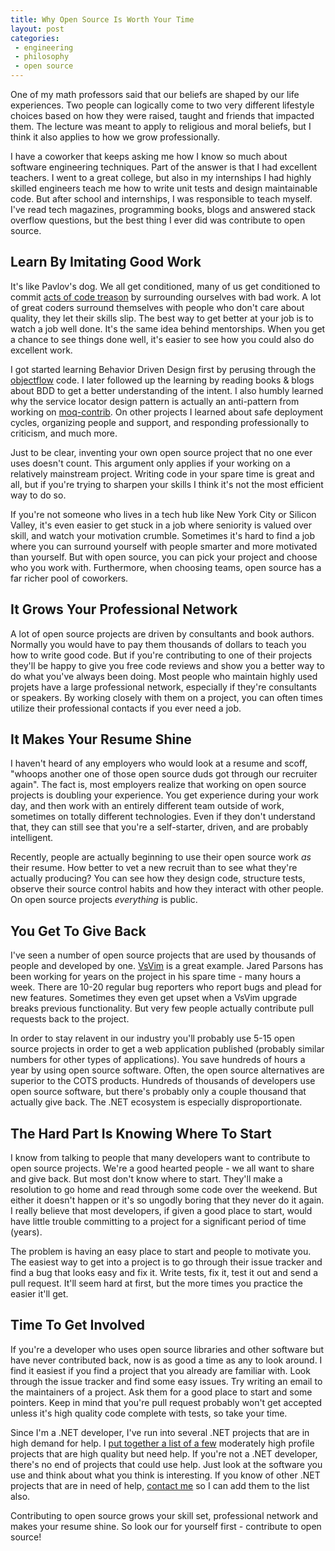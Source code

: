 ```yaml
---
title: Why Open Source Is Worth Your Time
layout: post
categories: 
 - engineering
 - philosophy
 - open source
---
```


One of my math professors said that our beliefs are shaped by our life experiences. Two people can logically come
to two very different lifestyle choices based on how they were raised, taught and friends that impacted them. The
lecture was meant to apply to religious and moral beliefs, but I think it also applies to how we grow professionally.

I have a coworker that keeps asking me how I know so much about software engineering techniques. Part of the answer
is that I had excellent teachers. I went to a great college, but also in my internships I had highly skilled
engineers teach me how to write unit tests
and design maintainable code. But after school and internships, I was responsible to teach myself. I've read tech 
magazines, programming books, blogs and answered stack overflow questions, but the best thing I ever did was
contribute to open source.

Learn By Imitating Good Work
----------------------------

It's like Pavlov's dog. We all get conditioned, many of us get conditioned to commit [acts of code treason][1] by 
surrounding ourselves with bad work. A lot of great coders surround themselves with  people who don't care about
quality, they let their skills slip. The best way to get better at your job is to watch a job well done. It's the 
same idea behind mentorships. When you get a chance to see things done well, it's easier to see how 
you could also do excellent work.

I got started learning Behavior Driven Design first by perusing through the [objectflow][2] code. I later followed
up the learning by reading books & blogs about BDD to get a better understanding of the intent. I also humbly 
learned why the service locator design pattern is actually an anti-pattern from working on [moq-contrib][3]. On
other projects I learned about safe deployment cycles, organizing people and support, and responding professionally 
to criticism, and much more.

Just to be clear, inventing your own open source project that no one ever uses doesn't count. This argument only
applies if your working on a relatively mainstream project. Writing code in your spare time is great and all, but
if you're trying to sharpen your skills I think it's not the most efficient way to do so. 

If you're not someone who lives in a tech hub like New York City or Silicon Valley, it's even easier to get stuck
in a job where seniority is valued over skill, and watch your motivation crumble. Sometimes it's hard to find a job
where you can surround yourself with people smarter and more motivated than yourself. But with open source, you can
pick your project and choose who you work with. Furthermore, when choosing teams, open source has a far richer
pool of coworkers.

It Grows Your Professional Network
----------------------------------

A lot of open source projects are driven by consultants and book authors. Normally you would have to pay them 
thousands of dollars to teach you how to write good code. But if you're contributing to one of their projects
they'll be happy to give you free code reviews and show you a better way to do what you've always been doing. Most
people who maintain highly used projets have a large professional network, especially if they're consultants or
speakers. By working closely with them on a project, you can often times utilize their professional contacts if
you ever need a job. 

It Makes Your Resume Shine
--------------------------

I haven't heard of any employers who would look at a resume and scoff, "whoops another one of those open source
duds got through our recruiter again". The fact is, most employers realize that working on open source projects
is doubling your experience. You get experience during your work day, and then work with an entirely different
team outside of work, sometimes on totally different technologies. Even if they don't understand that, they can
still see that you're a self-starter, driven, and are probably intelligent. 

Recently, people are actually beginning to use their open source work _as_ their resume. How better to vet a new
recruit than to see what they're actually producing? You can see how they design code, structure tests,
observe their source control habits and how they interact with other people. On open source projects _everything_
is public.

You Get To Give Back
------------------------

I've seen a number of open source projects that are used by thousands of people and developed by one. [VsVim][4]
is a great example. Jared Parsons has been working for years on the project in his spare time - many hours a week.
There are 10-20 regular bug reporters who report bugs and plead for new features. Sometimes they even get upset
when a VsVim upgrade breaks previous functionality. But very few people actually contribute pull requests back to
the project.

In order to stay relavent in our industry you'll probably use 5-15 open source projects in order to get a web 
application published (probably similar numbers for other types of applications). You save hundreds of hours a year
by using open source software. Often, the open source alternatives are superior to the COTS products.
Hundreds of thousands of developers use open source software, but there's probably only a couple thousand that 
actually give back. The .NET ecosystem is especially disproportionate. 

The Hard Part Is Knowing Where To Start
---------------------------------------

I know from talking to people that many developers want to contribute to open source projects. We're a good hearted
people - we all want to share and give back. But most don't know where to start. They'll make a resolution to go
home and read through some code over the weekend. But either it doesn't happen or it's so ungodly boring that they
never do it again. I really believe that most developers, if given a good place to start, would have little trouble
committing to a project for a significant period of time (years).

The problem is having an easy place to start and people to motivate you. The easiest way to get into a project is
to go through their issue tracker and find a bug that looks easy and fix it. Write tests, fix it, test it out and
send a pull request. It'll seem hard at first, but the more times you practice the easier it'll get.

Time To Get Involved
---------------------

If you're a developer who uses open source libraries and other software but have never contributed back, now is
as good a time as any to look around. I find it easiest if you find a project that you already are familiar with.
Look through the issue tracker and find some easy issues. Try writing an email to the maintainers of a project.
Ask them for a good place to start and some pointers. Keep in mind that you're pull request probably won't get 
accepted unless it's high quality code complete with tests, so take your time.

Since I'm a .NET developer, I've run into several .NET projects that are in high demand for help. I 
[put together a list of a few][5] moderately high profile projects that are high quality but need help. If you're
not a .NET developer, there's no end of projects that could use help. Just look at the software you use and think
about what you think is interesting. If you know of other .NET projects that are in need of help, [contact me][6]
so I can add them to the list also.

Contributing to open source grows your skill set, professional network and makes your resume shine. So
look our for yourself first - contribute to open source!


 [1]: /blog/2011/12/30/can-bad-code-ruin-your-career/
 [2]: http://objectflow.codeplex.com/
 [3]: http://moqcontrib.codeplex.com/
 [4]: https://github.com/jaredpar/VsVim
 [5]: /projects/open-source.html
 [6]: /contact/
